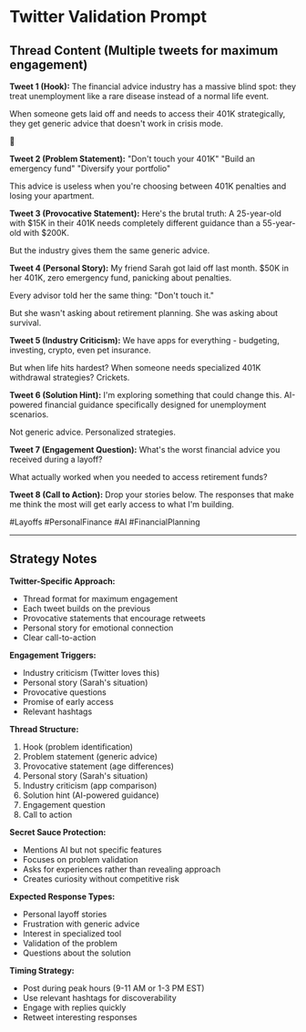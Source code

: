 # Twitter Validation Prompt

## Thread Content (Multiple tweets for maximum engagement)

**Tweet 1 (Hook):**
The financial advice industry has a massive blind spot: they treat unemployment like a rare disease instead of a normal life event.

When someone gets laid off and needs to access their 401K strategically, they get generic advice that doesn't work in crisis mode.

🧵

**Tweet 2 (Problem Statement):**
"Don't touch your 401K" 
"Build an emergency fund"
"Diversify your portfolio"

This advice is useless when you're choosing between 401K penalties and losing your apartment.

**Tweet 3 (Provocative Statement):**
Here's the brutal truth: A 25-year-old with $15K in their 401K needs completely different guidance than a 55-year-old with $200K.

But the industry gives them the same generic advice.

**Tweet 4 (Personal Story):**
My friend Sarah got laid off last month. $50K in her 401K, zero emergency fund, panicking about penalties.

Every advisor told her the same thing: "Don't touch it."

But she wasn't asking about retirement planning. She was asking about survival.

**Tweet 5 (Industry Criticism):**
We have apps for everything - budgeting, investing, crypto, even pet insurance.

But when life hits hardest? When someone needs specialized 401K withdrawal strategies? Crickets.

**Tweet 6 (Solution Hint):**
I'm exploring something that could change this. AI-powered financial guidance specifically designed for unemployment scenarios.

Not generic advice. Personalized strategies.

**Tweet 7 (Engagement Question):**
What's the worst financial advice you received during a layoff?

What actually worked when you needed to access retirement funds?

**Tweet 8 (Call to Action):**
Drop your stories below. The responses that make me think the most will get early access to what I'm building.

#Layoffs #PersonalFinance #AI #FinancialPlanning

---

## Strategy Notes

**Twitter-Specific Approach:**
- Thread format for maximum engagement
- Each tweet builds on the previous
- Provocative statements that encourage retweets
- Personal story for emotional connection
- Clear call-to-action

**Engagement Triggers:**
- Industry criticism (Twitter loves this)
- Personal story (Sarah's situation)
- Provocative questions
- Promise of early access
- Relevant hashtags

**Thread Structure:**
1. Hook (problem identification)
2. Problem statement (generic advice)
3. Provocative statement (age differences)
4. Personal story (Sarah's situation)
5. Industry criticism (app comparison)
6. Solution hint (AI-powered guidance)
7. Engagement question
8. Call to action

**Secret Sauce Protection:**
- Mentions AI but not specific features
- Focuses on problem validation
- Asks for experiences rather than revealing approach
- Creates curiosity without competitive risk

**Expected Response Types:**
- Personal layoff stories
- Frustration with generic advice
- Interest in specialized tool
- Validation of the problem
- Questions about the solution

**Timing Strategy:**
- Post during peak hours (9-11 AM or 1-3 PM EST)
- Use relevant hashtags for discoverability
- Engage with replies quickly
- Retweet interesting responses
